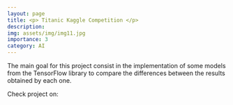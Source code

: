 ```yaml
---
layout: page
title: <p> Titanic Kaggle Competition </p>
description: 
img: assets/img/img11.jpg
importance: 3
category: AI
---
```

The main goal for this project consist in the implementation of some models from the TensorFlow library to compare the differences between the results obtained by each one.


Check project on: [<i class="fab fa-github" style='font-size:30px' align="center"></i> ](https://github.com/EmmanuelPred/Titanic_Competition) 
